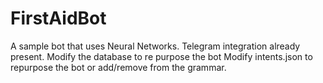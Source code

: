 # FirstAidBot
A sample bot that uses Neural Networks. Telegram integration already present. Modify the database to re purpose the bot  Modify intents.json to repurpose the bot or add/remove from the grammar.
